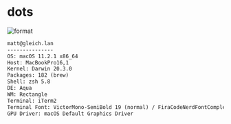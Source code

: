 
# dots

![format](https://github.com/Matt-Gleich/dots/workflows/format/badge.svg)

```txt
matt@gleich.lan 
--------------- 
OS: macOS 11.2.1 x86_64 
Host: MacBookPro16,1 
Kernel: Darwin 20.3.0 
Packages: 182 (brew) 
Shell: zsh 5.8 
DE: Aqua 
WM: Rectangle 
Terminal: iTerm2 
Terminal Font: VictorMono-SemiBold 19 (normal) / FiraCodeNerdFontCompleteM-Regular 21 (non-ascii) 
GPU Driver: macOS Default Graphics Driver 
```

